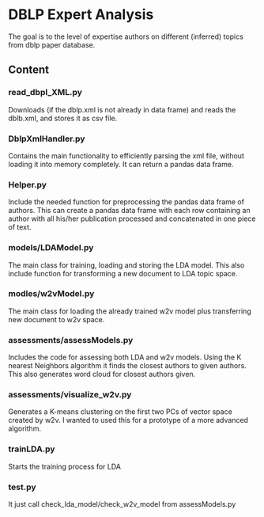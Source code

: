 # DBLP Expert Analysis
The goal is to the level of expertise authors on different (inferred) topics from dblp paper database.

## Content

### read_dbpl_XML.py
Downloads (if the dblp.xml is not already in data frame) and reads the dblb.xml, and stores it as csv file.

### DblpXmlHandler.py
Contains the main functionality to efficiently parsing the xml file, without loading it into memory completely.
It can return a pandas data frame.

### Helper.py
Include the needed function for preprocessing the pandas data frame of authors.
This can create a pandas data frame with each row containing an author with all his/her publication processed and
concatenated in one piece of text.

### models/LDAModel.py
The main class for training, loading and storing the LDA model.
This also include function for transforming a new document to LDA topic space.

### modles/w2vModel.py
The main class for loading the already trained w2v model plus transferring new document to w2v space.

### assessments/assessModels.py
Includes the code for assessing both LDA and w2v models.
Using the K nearest Neighbors algorithm it finds the closest authors to given authors.
This also generates word cloud for closest authors given.

### assessments/visualize_w2v.py
Generates a K-means clustering on the first two PCs of vector space created by w2v.
I wanted to used this for a prototype of a more advanced algorithm.

### trainLDA.py
Starts the training process for LDA

### test.py
It just call check_lda_model/check_w2v_model from assessModels.py




